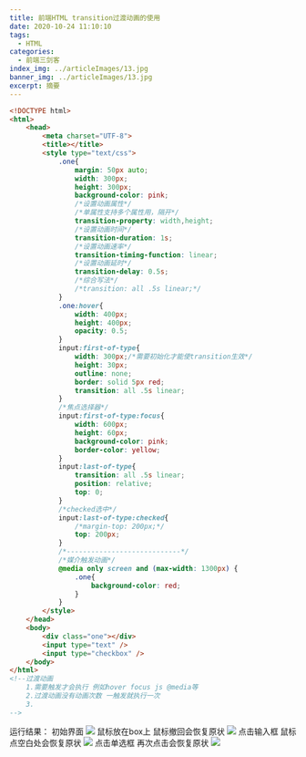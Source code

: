 ```yaml
---
title: 前端HTML transition过渡动画的使用
date: 2020-10-24 11:10:10
tags:
  - HTML
categories:
  - 前端三剑客
index_img: ../articleImages/13.jpg
banner_img: ../articleImages/13.jpg
excerpt: 摘要
---
```

<meta name="referrer" content="no-referrer"/>

```html
<!DOCTYPE html>
<html>
	<head>
		<meta charset="UTF-8">
		<title></title>
		<style type="text/css">
			.one{
				margin: 50px auto;
				width: 300px;
				height: 300px;
				background-color: pink;
				/*设置动画属性*/
				/*单属性支持多个属性用，隔开*/
				transition-property: width,height;
				/*设置动画时间*/
				transition-duration: 1s;
				/*设置动画速率*/
				transition-timing-function: linear;
				/*设置动画延时*/
				transition-delay: 0.5s;
				/*综合写法*/
				/*transition: all .5s linear;*/
			}
			.one:hover{
				width: 400px;
				height: 400px;
				opacity: 0.5;
			}
			input:first-of-type{
				width: 300px;/*需要初始化才能使transition生效*/
				height: 30px;
				outline: none;
				border: solid 5px red;
				transition: all .5s linear;
			}
			/*焦点选择器*/
			input:first-of-type:focus{
				width: 600px;
				height: 60px;
				background-color: pink;
				border-color: yellow;
			}
			input:last-of-type{
				transition: all .5s linear;
				position: relative;
				top: 0;
			}
			/*checked选中*/
			input:last-of-type:checked{
				/*margin-top: 200px;*/
				top: 200px;
			}
			/*----------------------------*/
			/*媒介触发动画*/
			@media only screen and (max-width: 1300px) {
				.one{
					background-color: red;
				}
			}
		</style>
	</head>
	<body>
		<div class="one"></div>
		<input type="text" />
		<input type="checkbox" />
	</body>
</html>
<!--过渡动画
	1.需要触发才会执行 例如hover focus js @media等
	2.过渡动画没有动画次数 一触发就执行一次
	3.
-->
```
运行结果：
初始界面
![](https://img-blog.csdnimg.cn/14ef8d7f9286496b9ad41f25fa17d4e7.png)
鼠标放在box上
鼠标撤回会恢复原状
![](https://img-blog.csdnimg.cn/2337ca6b74d0417d9d31b52ee0988bd7.png)
点击输入框
鼠标点空白处会恢复原状
![](https://img-blog.csdnimg.cn/36b687a2ae0e4109aec1711f9cebad35.png)
点击单选框
再次点击会恢复原状
![](https://img-blog.csdnimg.cn/a0ef969def4843e9805f285710d81ece.png)



